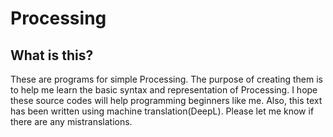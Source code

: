 # Processing

## What is this?
These are programs for simple Processing. The purpose of creating them is to help me learn the basic syntax and representation of Processing. I hope these source codes will help programming beginners like me.
Also, this text has been written using machine translation(DeepL). Please let me know if there are any mistranslations.
